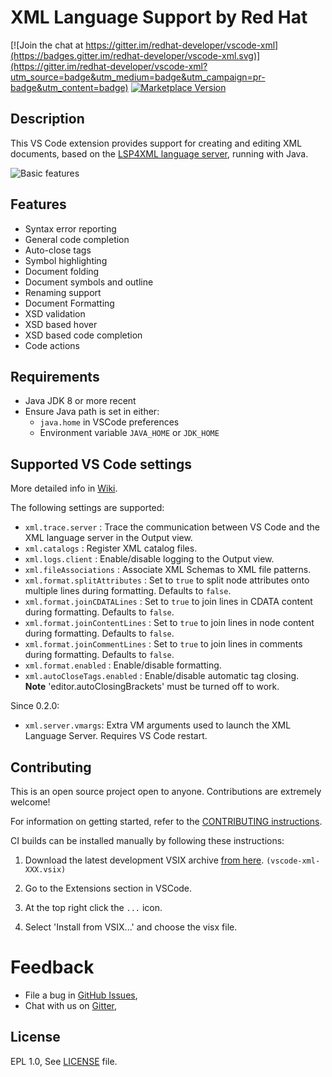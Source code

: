 # XML Language Support by Red Hat

[![Join the chat at https://gitter.im/redhat-developer/vscode-xml](https://badges.gitter.im/redhat-developer/vscode-xml.svg)](https://gitter.im/redhat-developer/vscode-xml?utm_source=badge&utm_medium=badge&utm_campaign=pr-badge&utm_content=badge) [![Marketplace Version](https://vsmarketplacebadge.apphb.com/version/redhat.vscode-xml.svg "Current Release")](https://marketplace.visualstudio.com/items?itemName=redhat.vscode-xml)

## Description

This VS Code extension provides support for creating and editing XML documents, based on the [LSP4XML language server](https://github.com/angelozerr/lsp4xml), running with Java.

![Basic features](https://user-images.githubusercontent.com/148698/45977901-df208a80-c018-11e8-85ec-71c70ba8a5ca.gif)

## Features

  * Syntax error reporting
  * General code completion 
  * Auto-close tags
  * Symbol highlighting
  * Document folding
  * Document symbols and outline
  * Renaming support
  * Document Formatting
  * XSD validation
  * XSD based hover
  * XSD based code completion 
  * Code actions

## Requirements

  * Java JDK 8 or more recent
  * Ensure Java path is set in either: 
    * `java.home` in VSCode preferences
    * Environment variable `JAVA_HOME` or `JDK_HOME`

## Supported VS Code settings

More detailed info in [Wiki](https://github.com/redhat-developer/vscode-xml/wiki/Preferences).

The following settings are supported:

* `xml.trace.server` : Trace the communication between VS Code and the XML language server in the Output view.
* `xml.catalogs` : Register XML catalog files.
* `xml.logs.client` : Enable/disable logging to the Output view.
* `xml.fileAssociations` : Associate XML Schemas to XML file patterns.
* `xml.format.splitAttributes` : Set to `true` to split node attributes onto multiple lines during formatting. Defaults to `false`.
* `xml.format.joinCDATALines` : Set to `true` to join lines in CDATA content during formatting. Defaults to `false`.
* `xml.format.joinContentLines` : Set to `true` to join lines in node content during formatting. Defaults to `false`.
* `xml.format.joinCommentLines` : Set to `true` to join lines in comments during formatting. Defaults to `false`.
* `xml.format.enabled` : Enable/disable formatting.
* `xml.autoCloseTags.enabled` : Enable/disable automatic tag closing.  
  **Note** 'editor.autoClosingBrackets' must be turned off to work.  

Since 0.2.0:
* `xml.server.vmargs`: Extra VM arguments used to launch the XML Language Server. Requires VS Code restart.

## Contributing

This is an open source project open to anyone. Contributions are extremely welcome!

For information on getting started, refer to the [CONTRIBUTING instructions](CONTRIBUTING.md).

CI builds can be installed manually by following these instructions:

  1) Download the latest development VSIX archive [from here](http://download.jboss.org/jbosstools/vscode-xml/staging/?C=M;O=D). `(vscode-xml-XXX.vsix)`

  2) Go to the Extensions section in VSCode.

  3) At the top right click the `...` icon.

  4) Select 'Install from VSIX...' and choose the visx file.

Feedback
===============
* File a bug in [GitHub Issues](https://github.com/redhat-developer/vscode-xml/issues),
* Chat with us on [Gitter](https://gitter.im/redhat-developer/vscode-xml),


## License

  EPL 1.0, See [LICENSE](https://github.com/redhat-developer/vscode-xml/blob/master/LICENSE) file.


